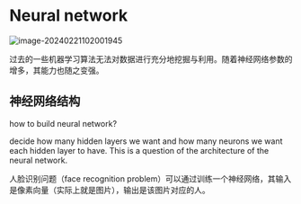 # Neural network

![image-20240221102001945](C:\Users\lenovo\AppData\Roaming\Typora\typora-user-images\image-20240221102001945.png)

过去的一些机器学习算法无法对数据进行充分地挖掘与利用。随着神经网络参数的增多，其能力也随之变强。



## 神经网络结构

how to build neural network?

decide how many hidden layers we want and how many neurons we want each hidden layer to have. This is a question of the architecture of the neural network.

人脸识别问题（face recognition problem）可以通过训练一个神经网络，其输入是像素向量（实际上就是图片），输出是该图片对应的人。